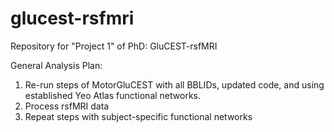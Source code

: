 # glucest-rsfmri
Repository for "Project 1" of PhD: GluCEST-rsfMRI

General Analysis Plan: 
1.  Re-run steps of MotorGluCEST with all BBLIDs, updated code, and using established Yeo Atlas functional networks. 
2.  Process rsfMRI data
3.  Repeat steps with subject-specific functional networks
